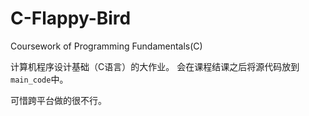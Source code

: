 # C-Flappy-Bird
Coursework of Programming Fundamentals(C)

计算机程序设计基础（C语言）的大作业。
会在课程结课之后将源代码放到`main_code`中。

可惜跨平台做的很不行。
